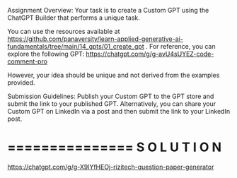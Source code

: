 Assignment Overview:
Your task is to create a Custom GPT using the ChatGPT Builder that performs a unique task.

You can use the resources available at https://github.com/panaversity/learn-applied-generative-ai-fundamentals/tree/main/14_gpts/01_create_gpt . For reference, you can explore the following GPT: https://chatgpt.com/g/g-avU4sUYEZ-code-comment-pro

However, your idea should be unique and not derived from the examples provided.

Submission Guidelines:
Publish your Custom GPT to the GPT store and submit the link to your published GPT. Alternatively, you can share your Custom GPT on LinkedIn via a post and then submit the link to your LinkedIn post.


===============
S O L U T I O N
===============

https://chatgpt.com/g/g-X9lYfHEOj-rizitech-question-paper-generator